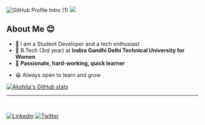 ![GitHub Profile Intro (1)](https://user-images.githubusercontent.com/77383186/153713519-25d4b7e2-82ea-4f71-b55e-c3b74740153f.gif)
![](https://visitor-badge.glitch.me/badge?page_id=jhaakshita27)

## About Me 😊
- 🌱 I am a Student Developer and a tech enthusiast
- 👷 B.Tech (3rd year) at **Indira Gandhi Delhi Technical University for Women**
- 🚀 **Passionate, hard-working, quick learner**
<!-- - 👨‍💻 Check my website [jhaakshita27.github.io](https://jhaakshita27.github.io/) -->
- 😀 Always open to learn and grow

[![Akshita's GitHub stats](https://github-readme-stats.vercel.app/api?username=jhaakshita27&bg_color=F2C5CB&title_color=AF5737&show_icons=true&hide_border=true&text_color=191919&icon_color=191919)](https://github.com/jhaakshita27)

---

<!-- ![Akshita's GitHub Activity Graph](https://activity-graph.herokuapp.com/graph?username=jhaakshita27&bg_color=F2C5CB&color=191919&line=AF5737&point=AF5737&area_color=AF5737&hide_border=true&area=true) -->

<!-- --- -->

<br>

[![Linkedin](https://img.shields.io/badge/Linkedin-%2B-blue?style=social&logo=linkedin)](https://www.linkedin.com/in/jhaakshita/)
[![Twitter](https://img.shields.io/twitter/follow/akshita_jha?style=social)](https://twitter.com/akshita_jha)
<!-- [![Instagram](https://img.shields.io/badge/Instagram-%2B-blue?style=social&logo=instagram)](https://instagram.com/akshitajha98) -->
